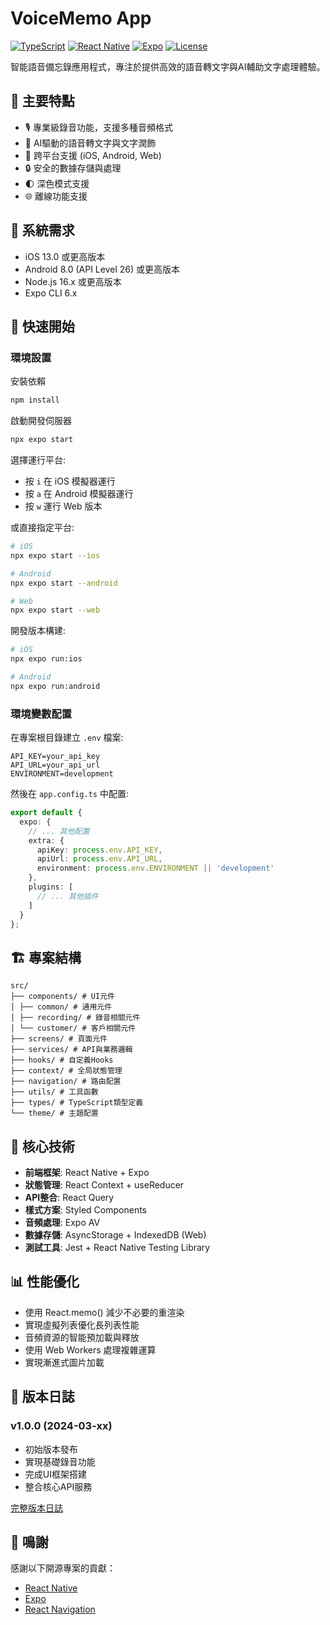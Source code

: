# VoiceMemo App

[![TypeScript](https://img.shields.io/badge/TypeScript-4.9.5-blue.svg)](https://www.typescriptlang.org/)
[![React Native](https://img.shields.io/badge/React%20Native-0.72.6-blue.svg)](https://reactnative.dev/)
[![Expo](https://img.shields.io/badge/Expo-SDK%2049-black.svg)](https://expo.dev/)
[![License](https://img.shields.io/badge/license-MIT-green.svg)](LICENSE)

智能語音備忘錄應用程式，專注於提供高效的語音轉文字與AI輔助文字處理體驗。

## 🌟 主要特點

- 🎙️ 專業級錄音功能，支援多種音頻格式
- 🤖 AI驅動的語音轉文字與文字潤飾
- 📱 跨平台支援 (iOS, Android, Web)
- 🔒 安全的數據存儲與處理
- 🌓 深色模式支援
- 🌐 離線功能支援

## 📱 系統需求

- iOS 13.0 或更高版本
- Android 8.0 (API Level 26) 或更高版本
- Node.js 16.x 或更高版本
- Expo CLI 6.x

## 🚀 快速開始

### 環境設置

安裝依賴
```bash
npm install
```

啟動開發伺服器
```bash
npx expo start
```

選擇運行平台:
- 按 `i` 在 iOS 模擬器運行
- 按 `a` 在 Android 模擬器運行
- 按 `w` 運行 Web 版本

或直接指定平台:
```bash
# iOS
npx expo start --ios

# Android 
npx expo start --android

# Web
npx expo start --web
```

開發版本構建:
```bash
# iOS
npx expo run:ios

# Android
npx expo run:android
```

### 環境變數配置

在專案根目錄建立 `.env` 檔案:
```plaintext
API_KEY=your_api_key
API_URL=your_api_url
ENVIRONMENT=development
```

然後在 `app.config.ts` 中配置:
```typescript
export default {
  expo: {
    // ... 其他配置
    extra: {
      apiKey: process.env.API_KEY,
      apiUrl: process.env.API_URL,
      environment: process.env.ENVIRONMENT || 'development'
    },
    plugins: [
      // ... 其他插件
    ]
  }
};
```

## 🏗️ 專案結構


```
src/
├── components/ # UI元件
│ ├── common/ # 通用元件
│ ├── recording/ # 錄音相關元件
│ └── customer/ # 客戶相關元件
├── screens/ # 頁面元件
├── services/ # API與業務邏輯
├── hooks/ # 自定義Hooks
├── context/ # 全局狀態管理
├── navigation/ # 路由配置
├── utils/ # 工具函數
├── types/ # TypeScript類型定義
└── theme/ # 主題配置
```

## 🔧 核心技術

- **前端框架**: React Native + Expo
- **狀態管理**: React Context + useReducer
- **API整合**: React Query
- **樣式方案**: Styled Components
- **音頻處理**: Expo AV
- **數據存儲**: AsyncStorage + IndexedDB (Web)
- **測試工具**: Jest + React Native Testing Library

## 📊 性能優化

- 使用 React.memo() 減少不必要的重渲染
- 實現虛擬列表優化長列表性能
- 音頻資源的智能預加載與釋放
- 使用 Web Workers 處理複雜運算
- 實現漸進式圖片加載


## 📝 版本日誌

### v1.0.0 (2024-03-xx)
- 初始版本發布
- 實現基礎錄音功能
- 完成UI框架搭建
- 整合核心API服務

[完整版本日誌](CHANGELOG.md)

## 🙏 鳴謝

感謝以下開源專案的貢獻：

- [React Native](https://reactnative.dev/)
- [Expo](https://expo.dev/)
- [React Navigation](https://reactnavigation.org/)